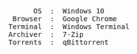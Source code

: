 <pre align="center">
           OS  :  Windows 10
         Browser  :  Google Chrome
           Terminal  :  Windows Terminal
Archiver  :  7-Zip
      Torrents  :  qBittorrent
</pre>
